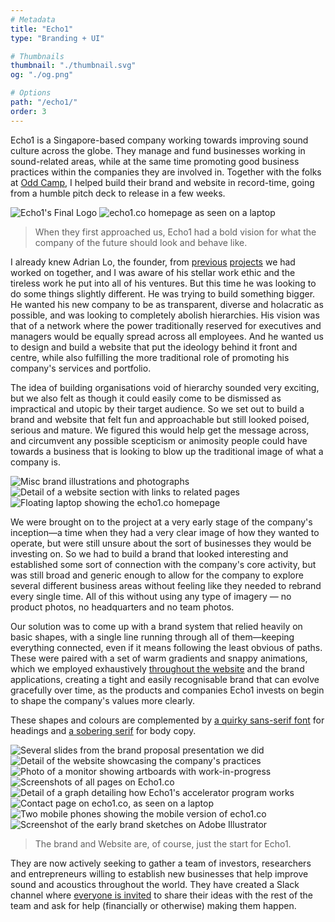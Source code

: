 ```yaml
---
# Metadata
title: "Echo1"
type: "Branding + UI"

# Thumbnails
thumbnail: "./thumbnail.svg"
og: "./og.png"

# Options
path: "/echo1/"
order: 3
---
```


<article role="article">

Echo1 is a Singapore-based company working towards improving sound culture across the globe. They manage and fund businesses working in sound-related areas, while at the same time promoting good business practices within the companies they are involved in. Together with the folks at [Odd Camp](https://www.odd.camp/), I helped build their brand and website in record-time, going from a humble pitch deck to release in a few weeks.

</article>

![Echo1's Final Logo](images/logo@2x.png)
![echo1.co homepage as seen on a laptop](images/laptop@2x.png)

<article role="article">

> When they first approached us, Echo1 had a bold vision for what the company of the future should look and behave like.

I already knew Adrian Lo, the founder, from [previous](http://www.soundzipper.com/) [projects](http://celinebeyond.com/) we had worked on together, and I was aware of his stellar work ethic and the tireless work he put into all of his ventures. But this time he was looking to do some things slightly different. He was trying to build something bigger. He wanted his new company to be as transparent, diverse and holacratic as possible, and was looking to completely abolish hierarchies. His vision was that of a network where the power traditionally reserved for executives and managers would be equally spread across all employees. And he wanted us to design and build a website that put the ideology behind it front and centre, while also fulfilling the more traditional role of promoting his company's services and portfolio.

The idea of building organisations void of hierarchy sounded very exciting, but we also felt as though it could easily come to be dismissed as impractical and utopic by their target audience. So we set out to build a brand and website that felt fun and approachable but still looked poised, serious and mature. We figured this would help get the message across, and circumvent any possible scepticism or animosity people could have towards a business that is looking to blow up the traditional image of what a company is.

</article>

![Misc brand illustrations and photographs](images/illustrations@2x.png)
![Detail of a website section with links to related pages](images/links@2x.png)
![Floating laptop showing the echo1.co homepage](images/floating-laptop@2x.png)

<article role="article">

We were brought on to the project at a very early stage of the company's inception—a time when they had a very clear image of how they wanted to operate, but were still unsure about the sort of businesses they would be investing on. So we had to build a brand that looked interesting and established some sort of connection with the company's core activity, but was still broad and generic enough to allow for the company to explore several different business areas without feeling like they needed to rebrand every single time. All of this without using any type of imagery — no product photos, no headquarters and no team photos.

Our solution was to come up with a brand system that relied heavily on basic shapes, with a single line running through all of them—keeping everything connected, even if it means following the least obvious of paths. These were paired with a set of warm gradients and snappy animations, which we employed exhaustively [throughout the website](https://www.echo1.co) and the brand applications, creating a tight and easily recognisable brand that can evolve gracefully over time, as the products and companies Echo1 invests on begin to shape the company's values more clearly.

These shapes and colours are complemented by [a quirky sans-serif font](https://www.hvdfonts.com/fonts/niveau-grotesk) for headings and [a sobering serif](https://typekit.com/fonts/warnock) for body copy.

</article>

![Several slides from the brand proposal presentation we did](images/proposal@2x.png)
![Detail of the website showcasing the company's practices](images/practices@2x.png)
![Photo of a monitor showing artboards with work-in-progress](images/monitor@2x.png)
![Screenshots of all pages on Echo1.co](images/pages@2x.png)
![Detail of a graph detailing how Echo1's accelerator program works](images/how-it-works@2x.png)
![Contact page on echo1.co, as seen on a laptop](images/contact-page@2x.png)
![Two mobile phones showing the mobile version of echo1.co](images/phones@2x.png)
![Screenshot of the early brand sketches on Adobe Illustrator](images/illustrator@2x.png)

<article role="article">

> The brand and Website are, of course, just the start for Echo1.

They are now actively seeking to gather a team of investors, researchers and entrepreneurs willing to establish new businesses that help improve sound and acoustics throughout the world. They have created a Slack channel where [everyone is invited](http://echo1.co/join-us) to share their ideas with the rest of the team and ask for help (financially or otherwise) making them happen.

</article>